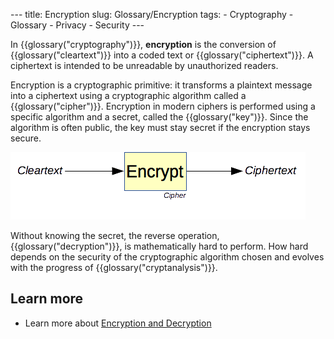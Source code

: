 --- title: Encryption slug: Glossary/Encryption tags: - Cryptography - Glossary - Privacy - Security ---

In {{glossary("cryptography")}}, **encryption** is the conversion of {{glossary("cleartext")}} into a coded text or {{glossary("ciphertext")}}. A ciphertext is intended to be unreadable by unauthorized readers.

Encryption is a cryptographic primitive: it transforms a plaintext message into a ciphertext using a cryptographic algorithm called a {{glossary("cipher")}}. Encryption in modern ciphers is performed using a specific algorithm and a secret, called the {{glossary("key")}}. Since the algorithm is often public, the key must stay secret if the encryption stays secure.

![How encryption works.](encryption.png)

Without knowing the secret, the reverse operation, {{glossary("decryption")}}, is mathematically hard to perform. How hard depends on the security of the cryptographic algorithm chosen and evolves with the progress of {{glossary("cryptanalysis")}}.

## Learn more

- Learn more about [Encryption and Decryption](/en-US/docs/Encryption_and_Decryption)
